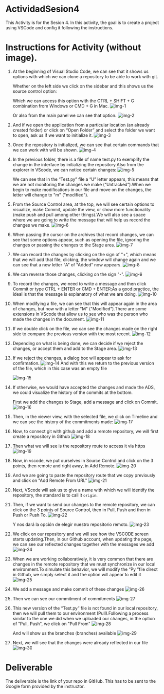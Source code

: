 # ActividadSesion4
This Activity is for the Sesion 4. In this activity, the goal is to create a project using VSCode and config it following the instructions.

# Instructions for Activity (without image).

1. At the beginning of Visual Studio Code, we can see that it shows us options with which we can clone a repository to be able to work with git.

    Whether on the left side we click on the sidebar and this shows us the source control option:

    Which we can access this option with the CTRL + SHIFT + G combination from Windows or CMD + G in Mac.
    ![img-1](img-1.png)

    Or also from the main panel we can see that option.
    ![img-2](img-2.png)

2. And if we open the application from a particular location (an already created folder) or click on “Open Folder” and select the folder we want to open, ask us if we want to initialize it.
    ![img-3](img-3.png)

3. Once the repository is initialized, we can see that certain commands that we can work with will be shown.
    ![img-4](img-4.png)

4. In the previous folder, there is a file of name test.py to exemplify the change in the interface by initializing the repository.Also from the explorer in VScode, we can notice certain changes:
    ![img-5](img-5.png)

    We can see that in the “Test.py” file a “U” letter appears, this means that we are not monitoring the changes we make (“Untracked”).When we begin to make modifications in our file and move on the changes, the letter will change to "m" ("modified").

5. From the Source Control area, at the top, we will see certain options to visualize, make Commit, update the view, or show more functionality (make push and pull among other things).We will also see a space where we are going to write the message that will help us record the changes we make.
    ![img-6](img-6.png)

6. When passing the cursor on the archives that record changes, we can see that some options appear, such as opening the file, ignoring the changes or passing the changes to the Stage area.
    ![img-7](img-7.png)

7. We can record the changes by clicking on the sign of "+", which means that we will add that file, clicking, the window will change again and we can see that a new letter "A" of "Added" now appears.
    ![img-8](img-8.png)

8. We can reverse those changes, clicking on the sign "-".
    ![img-9](img-9.png)

9. To record the changes, we need to write a message and then click Commit or type CTRL + ENTER or CMD + ENTER;As a good practice, the ideal is that the message is explanatory of what we are doing.
    ![img-10](img-10.png)

10. When modifying a file, we can see that this will appear again in the area of changes, but now with a letter "M" ("Modified").There are some extensions in VScode that allow us to see who was the person who made the changes in the document.
    ![img-11](img-11.png)

11. If we double click on the file, we can see the changes made on the right side to compare the previous version with the most recent.
    ![img-12](img-12.png)

12. Depending on what is being done, we can decide if we reject the changes, or accept them and add to the Stage area.
    ![img-13](img-13.png)

13. If we reject the changes, a dialog box will appear to ask for confirmation.
    ![img-14](img-14.png)
    And with this we return to the previous version of the file, which in this case was an empty file

    ![img-15](img-15.png)

14. If otherwise, we would have accepted the changes and made the ADS, we could visualize the history of the commits at the bottom.

    First we add the changes to Stage, add a message and click on Commit.
    ![img-16](img-16.png)

15. Then, in the viewer view, with the selected file, we click on Timeline and we can see the history of the commitments made:
    ![img-17](img-17.png)

16. Now, to connect git with github and add a remote repository, we will first create a repository in Github
    ![img-18](img-18.png)

17. Then what we will see is the repository route to access it via https
    ![img-19](img-19.png)

18. Now, in vscode, we put ourselves in Source Control and click on the 3 points, then remote and right away, in Add Remote.
    ![img-20](img-20.png)

19. And we are going to paste the repository route that we copy previously and click on "Add Remote From URL"
    ![img-21](img-21.png)

20. Next, VScode will ask us to give a name with which we will identify the repository, the standard is to call it `origin`.

21. Then, if we want to send our changes to the remote repository, we can click on the 3 points of Source Control, then in Pull, Push and then in Push or Push To.
    ![img-22](img-22.png)

    Y nos dará la opción de elegir nuestro repositorio remoto.
    ![img-23](img-23.png)

22. We click on our repository and we will see how the VSCODE screen starts updating.Then, in our Github account, when updating the page, we can see our reflected changes together with the messages we add
    ![img-24](img-24.png)

23. When we are working collaboratively, it is very common that there are changes in the remote repository that we must synchronize in our local environment.To simulate this behavior, we will modify the “Py ”file direct in Github, we simply select it and the option will appear to edit it
    ![img-25](img-25.png)

24. We add a message and make commit of these changes
    ![img-26](img-26.png)

25. Then we can see our commitment of commitments
    ![img-27](img-27.png)

26. This new version of the “Test.py” file is not found in our local repository, then we will pull them to our environment (Pull).Following a process similar to the one we did when we uploaded our changes, in the option of "Pull, Push", we click on "Pull From"
    ![img-28](img-28.png)

    And will show us the branches (branches) available 
    ![img-29](img-29.png)

27. Next, we will see that the changes were already reflected in our file
    ![img-30](img-30.png)

# Deliverable
The deliverable is the link of your repo in GitHub. This has to be sent to the Google form provided by the instructor.
